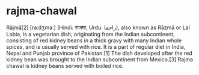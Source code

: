 # rajma-chawal
Rājmā[2] [raːdʒmaː] (Hindi: राजमा, Urdu: راجما‎), also known as Rāzmā or Lal Lobia, is a vegetarian dish, originating from the Indian subcontinent, consisting of red kidney beans in a thick gravy with many Indian whole spices, and is usually served with rice. It is a part of regular diet in India, Nepal and Punjab province of Pakistan.[1] The dish developed after the red kidney bean was brought to the Indian subcontinent from Mexico.[3] Rajma chawal is kidney beans served with boiled rice.